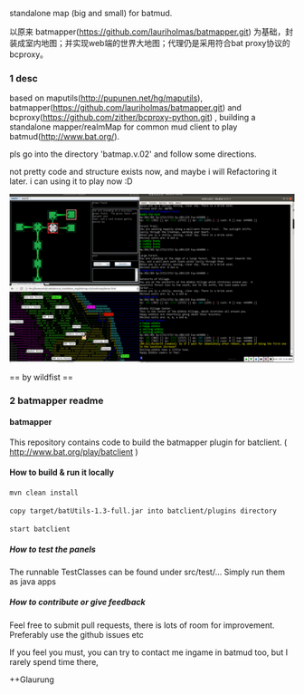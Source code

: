 

standalone map (big and small) for batmud. 

以原来 batmapper(https://github.com/lauriholmas/batmapper.git) 为基础，封装成室内地图；并实现web端的世界大地图；代理仍是采用符合bat proxy协议的bcproxy。

### 1 desc

based on maputils(http://pupunen.net/hg/maputils), batmapper(https://github.com/lauriholmas/batmapper.git) and bcproxy(https://github.com/zither/bcproxy-python.git) , building a standalone mapper/realmMap for common mud client to play batmud(http://www.bat.org/).

pls go into the directory 'batmap.v.02' and follow some directions.

not pretty code and structure exists now, and maybe i will Refactoring it later. i can using it to play now :D

![screenshot](./screenshot.png)

== by wildfist ==

### 2 batmapper readme

#### batmapper 
This repository contains code to build the batmapper plugin for batclient. ( http://www.bat.org/play/batclient )

#### How to build & run it locally #
```
mvn clean install    

copy target/batUtils-1.3-full.jar into batclient/plugins directory    

start batclient    

```


##### How to test the panels # 
The runnable TestClasses can be found under src/test/...
Simply run them as java apps

##### How to contribute or give feedback #
Feel free to submit pull requests, there is lots of room for improvement. Preferably use the github issues etc   

If you feel you must, you can try to contact me ingame in batmud too, but I rarely spend time there,   

++Glaurung

